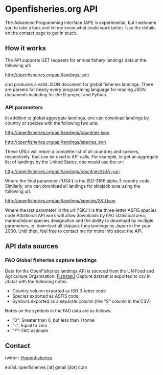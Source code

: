 
# Openfisheries.org API

The Advanced Programming Interface (API) is experimental, but I welcome you to take a look and let me know what could work better. Use the details on the contact page to get in touch. 

## How it works
The API supports GET requests for annual fishery landings data at the following url: 
  
  http://openfisheries.org/api/landings.json 

and produces a valid JSON document for global fisheries landings. There are parsers for nearly every programming language for reading JSON documents including for the R-project and Python. 

### API parameters
In addition to global aggregate landings, one can download landings by country or species with the following two urls. 

http://openfisheries.org/api/landings/countries.json 

http://openfisheries.org/api/landings/species.json 

These URLs will return a complete list of all countries and species, respectively, that can be used in API calls. For example, to get an aggregate list of landings by the United States, one would use the url: 
  
  http://openfisheries.org/api/landings/countries/USA.json 

Where the final parameter ('USA') is the ISO-3166 alpha 3 country code. Similarly, one can download all landings for skipjack tuna using the following url: 
  
  http://openfisheries.org/api/landings/species/SKJ.json 

Where the last parameter in the url ('SKJ') is the three-letter ASFIS species code 
Additional API work will allow downloads by FAO statistical area, marine/inland species designation and the ability to download by multiple parameters, ie. download all skipjack tuna landings by Japan in the year 2000. Until then, feel free to contact me for more info about the API.

## API data sources

### FAO Global fisheries capture landings
Data for the OpenFisheries landings API is sourced from the UN Food and Agriculture Organization. [FishstatJ](http://www.fao.org/fishery/statistics/software/fishstatj/en) Capture dataset is exported to csv in /data/ with the following notes:

- Country column exported as ISO 3-letter code
- Species exported as ASFIS code
- Symbols exported as a separate column (the "S" column in the CSV)

Notes on the symbols in the FAO data are as follows:

- "0": Greater than 0, but less than 1 tonne
- "-": Equal to zero
- "F": FAO estimate


## Contact
twitter: [@openfisheries](http://twitter.com/openfisheries)

email: openfisheries [at] gmail [dot] com
